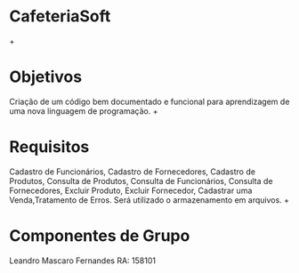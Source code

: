# CafeteriaSoft

+<h1> Objetivos </h1>
Criação de um código bem documentado e funcional para aprendizagem de uma nova linguagem de programação.
+<h1> Requisitos </h1>
Cadastro de Funcionários, Cadastro de Fornecedores, Cadastro de Produtos, Consulta de Produtos, Consulta de Funcionários, Consulta de Fornecedores, Excluir Produto, Excluir Fornecedor, Cadastrar uma Venda,Tratamento de Erros.
Será utilizado o armazenamento em arquivos.
+<h1> Componentes de Grupo </h1>
Leandro Mascaro Fernandes             RA: 158101
